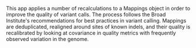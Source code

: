 This app applies a number of recalculations to a Mappings object in order to
improve the quality of variant calls. The process follows the Broad Institute's
recommendations for best practices in variant calling. Mappings are
deduplicated, realigned around sites of known indels, and their quality is
recalibrated by looking at covariance in quality metrics with frequently
observed variation in the genome.
